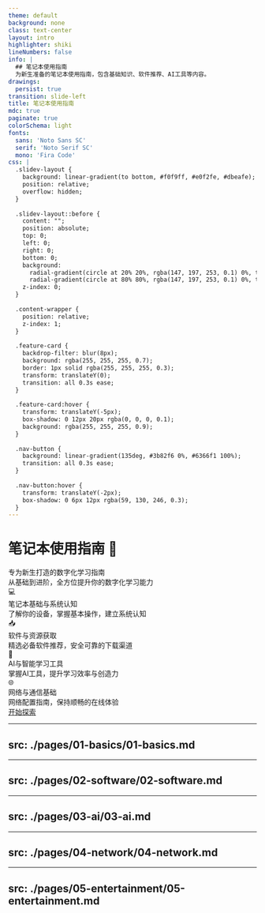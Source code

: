 ```yaml
---
theme: default
background: none
class: text-center
layout: intro
highlighter: shiki
lineNumbers: false
info: |
  ## 笔记本使用指南
  为新生准备的笔记本使用指南，包含基础知识、软件推荐、AI工具等内容。
drawings:
  persist: true
transition: slide-left
title: 笔记本使用指南
mdc: true
paginate: true
colorSchema: light
fonts:
  sans: 'Noto Sans SC'
  serif: 'Noto Serif SC'
  mono: 'Fira Code'
css: |
  .slidev-layout {
    background: linear-gradient(to bottom, #f0f9ff, #e0f2fe, #dbeafe);
    position: relative;
    overflow: hidden;
  }
  
  .slidev-layout::before {
    content: "";
    position: absolute;
    top: 0;
    left: 0;
    right: 0;
    bottom: 0;
    background: 
      radial-gradient(circle at 20% 20%, rgba(147, 197, 253, 0.1) 0%, transparent 50%),
      radial-gradient(circle at 80% 80%, rgba(147, 197, 253, 0.1) 0%, transparent 50%);
    z-index: 0;
  }
  
  .content-wrapper {
    position: relative;
    z-index: 1;
  }
  
  .feature-card {
    backdrop-filter: blur(8px);
    background: rgba(255, 255, 255, 0.7);
    border: 1px solid rgba(255, 255, 255, 0.3);
    transform: translateY(0);
    transition: all 0.3s ease;
  }
  
  .feature-card:hover {
    transform: translateY(-5px);
    box-shadow: 0 12px 20px rgba(0, 0, 0, 0.1);
    background: rgba(255, 255, 255, 0.9);
  }
  
  .nav-button {
    background: linear-gradient(135deg, #3b82f6 0%, #6366f1 100%);
    transition: all 0.3s ease;
  }
  
  .nav-button:hover {
    transform: translateY(-2px);
    box-shadow: 0 6px 12px rgba(59, 130, 246, 0.3);
  }
---
```


# 笔记本使用指南 🚀

<div class="content-wrapper">
  <div class="mb-12 text-center">
    <div class="text-2xl font-bold text-blue-600 mb-4">
      专为新生打造的数字化学习指南
    </div>
    <div class="text-gray-600 max-w-2xl mx-auto">
      从基础到进阶，全方位提升你的数字化学习能力
    </div>
  </div>

<div class="grid grid-cols-1 md:grid-cols-2 gap-6 mt-12 px-4">
  <div v-click="1" class="feature-card p-6 rounded-xl">
    <div class="flex items-center mb-4">
      <div class="w-12 h-12 flex items-center justify-center rounded-full bg-blue-100 text-blue-600 text-2xl">
        💻
      </div>
      <div class="ml-4 text-xl font-semibold text-blue-700">笔记本基础与系统认知</div>
    </div>
    <div class="text-gray-600">了解你的设备，掌握基本操作，建立系统认知</div>
  </div>
  
  <div v-click="2" class="feature-card p-6 rounded-xl">
    <div class="flex items-center mb-4">
      <div class="w-12 h-12 flex items-center justify-center rounded-full bg-green-100 text-green-600 text-2xl">
        📥
      </div>
      <div class="ml-4 text-xl font-semibold text-green-700">软件与资源获取</div>
    </div>
    <div class="text-gray-600">精选必备软件推荐，安全可靠的下载渠道</div>
  </div>

  <div v-click="3" class="feature-card p-6 rounded-xl">
    <div class="flex items-center mb-4">
      <div class="w-12 h-12 flex items-center justify-center rounded-full bg-purple-100 text-purple-600 text-2xl">
        🤖
      </div>
      <div class="ml-4 text-xl font-semibold text-purple-700">AI与智能学习工具</div>
    </div>
    <div class="text-gray-600">掌握AI工具，提升学习效率与创造力</div>
  </div>

  <div v-click="4" class="feature-card p-6 rounded-xl">
    <div class="flex items-center mb-4">
      <div class="w-12 h-12 flex items-center justify-center rounded-full bg-orange-100 text-orange-600 text-2xl">
        🌐
      </div>
      <div class="ml-4 text-xl font-semibold text-orange-700">网络与通信基础</div>
    </div>
    <div class="text-gray-600">网络配置指南，保持顺畅的在线体验</div>
  </div>
</div>

  <div class="absolute bottom-12 left-0 right-0 text-center">
    <a href="./pages/01-basics/01-basics.md" 
       class="nav-button px-8 py-4 rounded-full text-white inline-flex items-center text-lg font-medium">
      开始探索 <carbon:arrow-right class="ml-2 text-xl"/>
    </a>
  </div>
</div>

<div class="absolute bottom-0 left-0 right-0 h-1/3 bg-gradient-to-t from-blue-50/50 to-transparent pointer-events-none"></div>

---
src: ./pages/01-basics/01-basics.md
---

---
src: ./pages/02-software/02-software.md
---

---
src: ./pages/03-ai/03-ai.md
---

---
src: ./pages/04-network/04-network.md
---

---
src: ./pages/05-entertainment/05-entertainment.md
---
